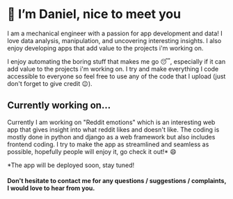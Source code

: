 # 👋 I’m Daniel, nice to meet you
I am a mechanical engineer with a passion for app development and data! I love data analysis, manipulation, and uncovering interesting insights. I also enjoy developing apps that add value to the projects i'm working on.

I enjoy automating the boring stuff that makes me go :sleeping:, especially if it can add value to the projects i'm working on.
I try and make everything I code accessible to everyone so feel free to use any of the code that I upload (just don't forget to give credit :wink:).

## Currently working on...
Currently I am working on "Reddit emotions" which is an interesting web app that gives insight into what reddit likes and doesn't like. The coding is mostly done in python and django as a web framework but also includes frontend coding.
I try to make the app as streamlined and seamless as possible, hopefully people will enjoy it, go check it out!* :smile:	

*The app will be deployed soon, stay tuned!

#### Don't hesitate to contact me for any questions / suggestions / complaints, I would love to hear from you.
